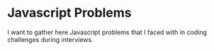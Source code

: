 # Javascript Problems

I want to gather here Javascript problems that I faced with in coding challenges during interviews.